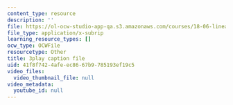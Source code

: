 ```yaml
---
content_type: resource
description: ''
file: https://ol-ocw-studio-app-qa.s3.amazonaws.com/courses/18-06-linear-algebra-spring-2010/41f8f7424afeec8667b9785193ef19c5_2IdtqGM6KWU.srt
file_type: application/x-subrip
learning_resource_types: []
ocw_type: OCWFile
resourcetype: Other
title: 3play caption file
uid: 41f8f742-4afe-ec86-67b9-785193ef19c5
video_files:
  video_thumbnail_file: null
video_metadata:
  youtube_id: null
---
```

